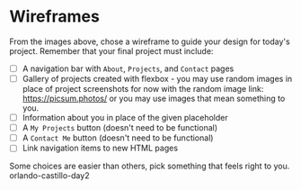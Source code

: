 # Wireframes

From the images above, chose a wireframe to guide your design for today's project. Remember that your final project must include:

- [ ] A navigation bar with `About`, `Projects`, and `Contact` pages
- [ ] Gallery of projects created with flexbox - you may use random images in place of project screenshots for now with the random image link: https://picsum.photos/ or you may use images that mean something to you.
- [ ] Information about you in place of the given placeholder
- [ ] A `My Projects` button (doesn't need to be functional)
- [ ] A `Contact Me` button (doesn't need to be functional)
- [ ] Link navigation items to new HTML pages

Some choices are easier than others, pick something that feels right to you.
orlando-castillo-day2
